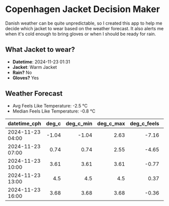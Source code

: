
# Copenhagen Jacket Decision Maker

Danish weather can be quite unpredictable, so I created this app to help me decide which jacket to wear based on the weather forecast. 
It also alerts me when it's cold enough to bring gloves or when I should be ready for rain.

## What Jacket to wear?

- **Datetime**: 2024-11-23 01:31
- **Jacket**: Warm Jacket
- **Rain?** No
- **Gloves?** Yes

## Weather Forecast
- Avg Feels Like Temperature: -2.5 °C
- Median Feels Like Temperature: -0.8 °C

| datetime_cph     |   deg_c |   deg_c_min |   deg_c_max |   deg_c_feels | weather   | wind   | rain   |
|:-----------------|--------:|------------:|------------:|--------------:|:----------|:-------|:-------|
| 2024-11-23 04:00 |   -1.04 |       -1.04 |        2.63 |         -7.16 | Clouds    | High   | None   |
| 2024-11-23 07:00 |    0.74 |        0.74 |        2.55 |         -4.65 | Clouds    | High   | None   |
| 2024-11-23 10:00 |    3.61 |        3.61 |        3.61 |         -0.77 | Clear     | High   | None   |
| 2024-11-23 13:00 |    4.5  |        4.5  |        4.5  |          0.37 | Clouds    | High   | None   |
| 2024-11-23 16:00 |    3.68 |        3.68 |        3.68 |         -0.36 | Clouds    | High   | None   |
        